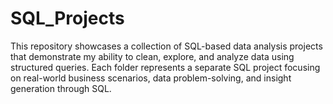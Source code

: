 # SQL_Projects
This repository showcases a collection of SQL-based data analysis projects that demonstrate my ability to clean, explore, and analyze data using structured queries. Each folder represents a separate SQL project focusing on real-world business scenarios, data problem-solving, and insight generation through SQL.
